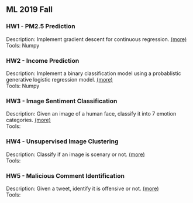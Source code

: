 ## ML 2019 Fall
### HW1 - PM2.5 Prediction
Description: Implement gradient descent for continuous regression. [(more)](https://reurl.cc/5qvWny)  
Tools: Numpy

### HW2 - Income Prediction
Description: Implement a binary classification model using a probablistic generative logistic regression model. [(more)](https://reurl.cc/m9M51Y)  
Tools: Numpy

### HW3 - Image Sentiment Classification
Description: Given an image of a human face, classify it into 7 emotion categories. [(more)](https://reurl.cc/N6Qdom)  
Tools:  

### HW4 - Unsupervised Image Clustering
Description: Classify if an image is scenary or not. [(more)](https://reurl.cc/odR2bV)  
Tools:  


### HW5 - Malicious Comment Identification  

Description: Given a tweet, identify it is offensive or not. [(more)](https://reurl.cc/Q3RAko)  
Tools:
